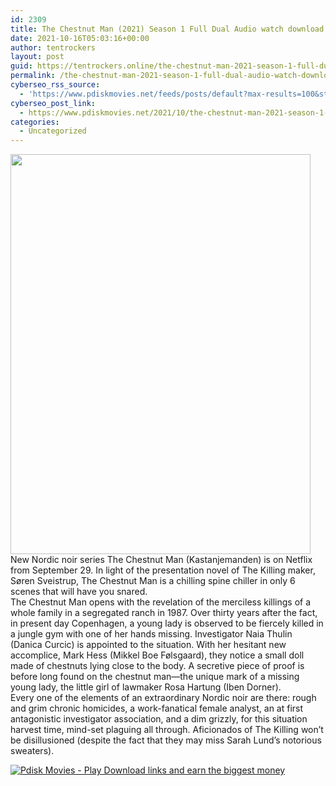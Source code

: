 ```yaml
---
id: 2309
title: The Chestnut Man (2021) Season 1 Full Dual Audio watch download pdisk
date: 2021-10-16T05:03:16+00:00
author: tentrockers
layout: post
guid: https://tentrockers.online/the-chestnut-man-2021-season-1-full-dual-audio-watch-download-pdisk/
permalink: /the-chestnut-man-2021-season-1-full-dual-audio-watch-download-pdisk/
cyberseo_rss_source:
  - 'https://www.pdiskmovies.net/feeds/posts/default?max-results=100&start-index=101'
cyberseo_post_link:
  - https://www.pdiskmovies.net/2021/10/the-chestnut-man-2021-season-1-full.html
categories:
  - Uncategorized
---
```

<div class="separator">
  <a href="https://blogger.googleusercontent.com/img/a/AVvXsEjEZE1SwjbpFr16b0SLuPYlGO6XawkoizOz5hXBO6RqR8-7TfYaJxetiqJLurnLxEOvj7cCxo0c9eoAMfF687tQ1w43zGFHxEjUGh9wROOS1xB63mM61KD2cZghJfQoDBmkfgq-xOYhLTubtgrvsy0qUx6B-tue-3INYNRMAg0j8jPRY5DL1LNYt6DDvQ=s2048"><img loading="lazy" border="0" data-original-height="2048" data-original-width="1536" height="640" src="https://blogger.googleusercontent.com/img/a/AVvXsEjEZE1SwjbpFr16b0SLuPYlGO6XawkoizOz5hXBO6RqR8-7TfYaJxetiqJLurnLxEOvj7cCxo0c9eoAMfF687tQ1w43zGFHxEjUGh9wROOS1xB63mM61KD2cZghJfQoDBmkfgq-xOYhLTubtgrvsy0qUx6B-tue-3INYNRMAg0j8jPRY5DL1LNYt6DDvQ=w480-h640" width="480" /></a>
</div>



<div>
  <div>
    <span>New Nordic noir series The Chestnut Man (Kastanjemanden) is on Netflix from September 29. In light of the presentation novel of The Killing maker, Søren Sveistrup, The Chestnut Man is a chilling spine chiller in only 6 scenes that will have you snared.&nbsp;</span>
  </div>
  
  <div>
    <span>The Chestnut Man opens with the revelation of the merciless killings of a whole family in a segregated ranch in 1987. Over thirty years after the fact, in present day Copenhagen, a young lady is observed to be fiercely killed in a jungle gym with one of her hands missing. Investigator Naia Thulin (Danica Curcic) is appointed to the situation. With her hesitant new accomplice, Mark Hess (Mikkel Boe Følsgaard), they notice a small doll made of chestnuts lying close to the body. A secretive piece of proof is before long found on the chestnut man—the unique mark of a missing young lady, the little girl of lawmaker Rosa Hartung (Iben Dorner).&nbsp;</span>
  </div>
  
  <div>
    <span>Every one of the elements of an extraordinary Nordic noir are there: rough and grim chronic homicides, a work-fanatical female analyst, an at first antagonistic investigator association, and a dim grizzly, for this situation harvest time, mind-set plaguing all through. Aficionados of The Killing won&#8217;t be disillusioned (despite the fact that they may miss Sarah Lund&#8217;s notorious sweaters).</span>
  </div>
</div>

[![](https://1.bp.blogspot.com/-a93bp85aB6g/YUXjACCiX3I/AAAAAAAAbQE/GHmPI7h0af0tqn6tYzd0cdrDv9Hu9LUSACLcBGAsYHQ/s16000/Play_it_New-removebg-preview.png "Pdisk Movies - Play Download links and earn the biggest money")](https://subscribetounlocklink1.blogspot.com/2021/10/subscribe-to-unlock-chestnut-man-2021.html)